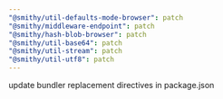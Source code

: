 ```yaml
---
"@smithy/util-defaults-mode-browser": patch
"@smithy/middleware-endpoint": patch
"@smithy/hash-blob-browser": patch
"@smithy/util-base64": patch
"@smithy/util-stream": patch
"@smithy/util-utf8": patch
---
```


update bundler replacement directives in package.json
